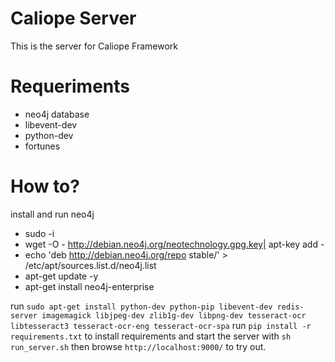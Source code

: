 Caliope Server
===============

This is the server for Caliope Framework

Requeriments
==========
  * neo4j database
  * libevent-dev
  * python-dev
  * fortunes

How to?
==========
install and run neo4j
  * sudo -i
  * wget -O - http://debian.neo4j.org/neotechnology.gpg.key| apt-key add -
  * echo 'deb http://debian.neo4j.org/repo stable/' > /etc/apt/sources.list.d/neo4j.list 
  * apt-get update -y
  * apt-get install neo4j-enterprise

run `sudo apt-get install python-dev python-pip libevent-dev redis-server imagemagick libjpeg-dev zlib1g-dev libpng-dev tesseract-ocr libtesseract3 tesseract-ocr-eng tesseract-ocr-spa`
run `pip install -r requirements.txt` to install requirements and start the server with `sh run_server.sh` then browse `http://localhost:9000/` to try out.


